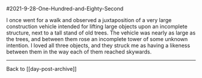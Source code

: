 #2021-9-28-One-Hundred-and-Eighty-Second

I once went for a walk and observed a juxtaposition of a very large construction vehicle intended for lifting large objects upon an incomplete structure, next to a tall stand of old trees.  The vehicle was nearly as large as the trees, and between them rose an incomplete tower of some unknown intention.  I loved all three objects, and they struck me as having a likeness between them in the way each of them reached skywards.

---
Back to [[day-post-archive]]